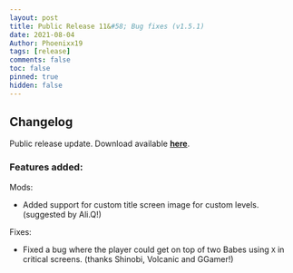 ```yaml
---
layout: post
title: Public Release 11&#58; Bug fixes (v1.5.1)
date: 2021-08-04
Author: Phoenixx19
tags: [release]
comments: false
toc: false
pinned: true
hidden: false
---
```


## Changelog

Public release update.
Download available [**here**](https://github.com/Phoenixx19/JumpKingPlus/releases/tag/v1.5.1). <!-- more -->

### Features added:
Mods:
- Added support for custom title screen image for custom levels. (suggested by Ali.Q!)

Fixes:
- Fixed a bug where the player could get on top of two Babes using `X` in critical screens. (thanks Shinobi, Volcanic and GGamer!)